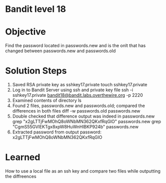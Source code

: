 # Bandit level 18

# Objective
Find the password located in passwords.new and is the onlt that has changed between passwords.new and passwords.old

# Solution Steps
1. Saved RSA private key as sshkey17.private
    touch sshkey17.private
2. Log in to Bandit Server using ssh and private key file
    ssh -i sshkey17.private bandit18@bandit.labs.overthewire.org -p 2220
3. Examined contents of directory 
    ls
4. Found 2 files, passwords.new and passwords.old; compared the differences in both files
    diff -w passwords.old passwords.new
6. Double checked that difference output was indeed in passwords.new
    grep "x2gLTTjFwMOhQ8oWNbMN362QKxfRqGlO" passwords.new
    grep "CgmS55GVlEKTgx8xpW8HuWnHlBKP924b" passwords.new
5. Extracted password from output
    password: x2gLTTjFwMOhQ8oWNbMN362QKxfRqGlO

# Learned
How to use a local file as an ssh key and compare two files while outputting the diffreences